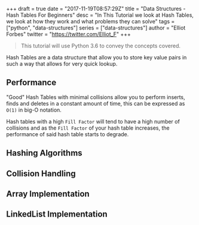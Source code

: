 +++
draft = true
date = "2017-11-19T08:57:29Z"
title = "Data Structures - Hash Tables For Beginners"
desc = "In This Tutorial we look at Hash Tables, we look at how they work and what problems they can solve"
tags = ["python", "data-structures"]
series = ["data-structures"]
author = "Elliot Forbes"
twitter = "https://twitter.com/Elliot_F"
+++

> This tutorial will use Python 3.6 to convey the concepts covered.

Hash Tables are a data structure that allow you to store key value pairs in such a way that allows for very quick lookup. 

## Performance

"Good" Hash Tables with minimal collisions allow you to perform inserts, finds and deletes in a constant amount of time, this can be expressed as `O(1)` in big-O notation. 

Hash tables with a high `Fill Factor` will tend to have a high number of collisions and as the `Fill Factor` of your hash table increases, the performance of said hash table starts to degrade.

## Hashing Algorithms



## Collision Handling



## Array Implementation

## LinkedList Implementation

## 
